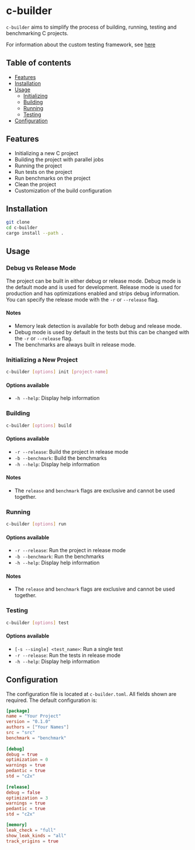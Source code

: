 # c-builder
`c-builder` aims to simplify the process of building, running, testing and benchmarking C projects.

For information about the custom testing framework, see [here](./testing.md)

## Table of contents
 - [Features](#features)
 - [Installation](#installation)
 - [Usage](#usage)
   - [Initializing](#initializing-a-new-project)
   - [Building](#building)
   - [Running](#running)
   - [Testing](#testing)
 - [Configuration](#configuration)

## Features
 - Initializing a new C project
 - Building the project with parallel jobs
 - Running the project
 - Run tests on the project
 - Run benchmarks on the project
 - Clean the project
 - Customization of the build configuration

## Installation
```bash
git clone
cd c-builder
cargo install --path .
```

## Usage
### Debug vs Release Mode
The project can be built in either debug or release mode.
Debug mode is the default mode and is used for development.
Release mode is used for production and has optimizations enabled and strips debug information.
You can specify the release mode with the `-r` or `--release` flag.

#### Notes
 - Memory leak detection is available for both debug and release mode.
 - Debug mode is used by default in the tests but this can be changed with the `-r` or `--release` flag.
 - The benchmarks are always built in release mode.

### Initializing a New Project
```bash
c-builder [options] init [project-name]
```
#### Options available
 - `-h --help`: Display help information

### Building
```bash
c-builder [options] build
```
#### Options available
 - `-r --release`: Build the project in release mode
 - `-b --benchmark`: Build the benchmarks
 - `-h --help`: Display help information

#### Notes
 - The `release` and `benchmark` flags are exclusive and cannot be used together.

### Running
```bash
c-builder [options] run
```
#### Options available
 - `-r --release`: Run the project in release mode
 - `-b --benchmark`: Run the benchmarks
 - `-h --help`: Display help information

#### Notes
 - The `release` and `benchmark` flags are exclusive and cannot be used together.

### Testing
```bash
c-builder [options] test
```
#### Options available
 - `[-s --single] <test_name>`: Run a single test
 - `-r --release`: Run the tests in release mode
 - `-h --help`: Display help information

## Configuration
The configuration file is located at `c-builder.toml`.
All fields shown are required.
The default configuration is:
```toml
[package]
name = "Your Project"
version = "0.1.0"
authors = ["Your Names"]
src = "src"
benchmark = "benchmark"
    
[debug]
debug = true
optimization = 0
warnings = true
pedantic = true
std = "c2x"
    
[release]
debug = false
optimization = 3
warnings = true
pedantic = true
std = "c2x"

[memory]
leak_check = "full"
show_leak_kinds = "all"
track_origins = true
```
